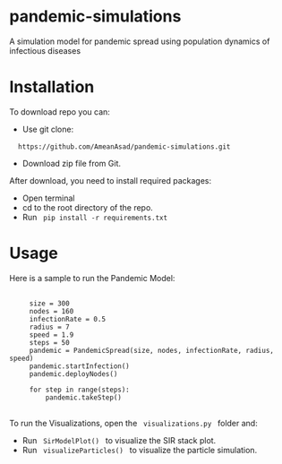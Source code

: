 # pandemic-simulations
A simulation model for pandemic spread using population dynamics of infectious diseases


# Installation
To download repo you can:
 - Use git clone:
  <pre> <code> https://github.com/AmeanAsad/pandemic-simulations.git </code> </pre>
 - Download zip file from Git. 
 
 After download, you need to install required packages:
  - Open terminal
  - cd to the root directory of the repo. 
  - Run <code> pip install -r requirements.txt </code> 
 
 
# Usage

Here is a sample to run the Pandemic Model:
 <pre> <code> 
     size = 300
     nodes = 160
     infectionRate = 0.5
     radius = 7
     speed = 1.9
     steps = 50
     pandemic = PandemicSpread(size, nodes, infectionRate, radius, speed)
     pandemic.startInfection()
     pandemic.deployNodes()

     for step in range(steps):
         pandemic.takeStep()
  </code> </pre>
 
To run the Visualizations, open the <code> visualizations.py </code> folder and:
 - Run <code> SirModelPlot() </code> to visualize the SIR stack plot.
 - Run <code> visualizeParticles() </code>  to visualize the particle simulation.
 

 

